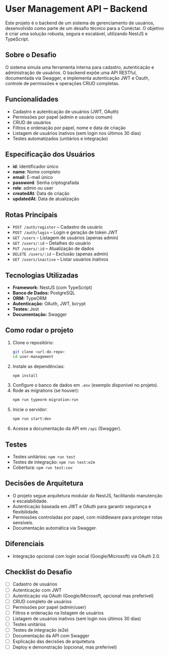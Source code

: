 # User Management API – Backend

Este projeto é o backend de um sistema de gerenciamento de usuários, desenvolvido como parte de um desafio técnico para a Conéctar. O objetivo é criar uma solução robusta, segura e escalável, utilizando NestJS e TypeScript.

## Sobre o Desafio

O sistema simula uma ferramenta interna para cadastro, autenticação e administração de usuários. O backend expõe uma API RESTful, documentada via Swagger, e implementa autenticação JWT e Oauth, controle de permissões e operações CRUD completas.

## Funcionalidades

- Cadastro e autenticação de usuários (JWT, OAuth)
- Permissões por papel (admin e usuário comum)
- CRUD de usuários
- Filtros e ordenação por papel, nome e data de criação
- Listagem de usuários inativos (sem login nos últimos 30 dias)
- Testes automatizados (unitários e integração)

## Especificação dos Usuários
- **id**: Identificador único
- **name**: Nome completo
- **email**: E-mail único
- **password**: Senha criptografada
- **role**: admin ou user
- **createdAt**: Data de criação
- **updatedAt**: Data de atualização

## Rotas Principais
- `POST /auth/register` – Cadastro de usuário
- `POST /auth/login` – Login e geração de token JWT
- `GET /users` – Listagem de usuários (apenas admin)
- `GET /users/:id` – Detalhes do usuário
- `PUT /users/:id` – Atualização de dados
- `DELETE /users/:id` – Exclusão (apenas admin)
- `GET /users/inactive` – Listar usuários inativos

## Tecnologias Utilizadas
- **Framework:** NestJS (com TypeScript)
- **Banco de Dados:** PostgreSQL
- **ORM:** TypeORM
- **Autenticação:** OAuth, JWT, bcrypt
- **Testes:** Jest
- **Documentação:** Swagger

## Como rodar o projeto

1. Clone o repositório:
   ```bash
   git clone <url-do-repo>
   cd user-management
   ```
2. Instale as dependências:
   ```bash
   npm install
   ```
3. Configure o banco de dados em `.env` (exemplo disponível no projeto).
4. Rode as migrations (se houver):
   ```bash
   npm run typeorm migration:run
   ```
5. Inicie o servidor:
   ```bash
   npm run start:dev
   ```
6. Acesse a documentação da API em `/api` (Swagger).

## Testes
- Testes unitários: `npm run test`
- Testes de integração: `npm run test:e2e`
- Cobertura: `npm run test:cov`

## Decisões de Arquitetura
- O projeto segue arquitetura modular do NestJS, facilitando manutenção e escalabilidade.
- Autenticação baseada em JWT e OAuth para garantir segurança e flexibilidade.
- Permissões controladas por papel, com middleware para proteger rotas sensíveis.
- Documentação automática via Swagger.

## Diferenciais
- Integração opcional com login social (Google/Microsoft) via OAuth 2.0.

## Checklist do Desafio
- [ ] Cadastro de usuários
- [ ] Autenticação com JWT
- [ ] Autenticação via OAuth (Google/Microsoft, opcional mas preferível)
- [ ] CRUD completo de usuários
- [ ] Permissões por papel (admin/user)
- [ ] Filtros e ordenação na listagem de usuários
- [ ] Listagem de usuários inativos (sem login nos últimos 30 dias)
- [ ] Testes unitários
- [ ] Testes de integração (e2e)
- [ ] Documentação da API com Swagger
- [ ] Explicação das decisões de arquitetura
- [ ] Deploy e demonstração (opcional, mas preferível)